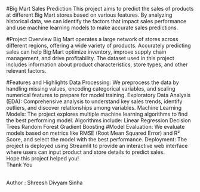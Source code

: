 #Big Mart Sales Prediction
This project aims to predict the sales of products at different Big Mart stores based on various features. By analyzing historical data, we can identify the factors that impact sales performance and use machine learning models to make accurate sales predictions.

#Project Overview
Big Mart operates a large network of stores across different regions, offering a wide variety of products. Accurately predicting sales can help Big Mart optimize inventory, improve supply chain management, and drive profitability. The dataset used in this project includes information about product characteristics, store types, and other relevant factors.

#Features and Highlights
Data Processing: We preprocess the data by handling missing values, encoding categorical variables, and scaling numerical features to prepare for model training.
Exploratory Data Analysis (EDA): Comprehensive analysis to understand key sales trends, identify outliers, and discover relationships among variables.
Machine Learning Models: The project explores multiple machine learning algorithms to find the best performing model. Algorithms include:
Linear Regression
Decision Trees
Random Forest
Gradient Boosting
#Model Evaluation: We evaluate models based on metrics like RMSE (Root Mean Squared Error) and R² Score, and select the model with the best performance.
Deployment: The project is deployed using Streamlit to provide an interactive web interface where users can input product and store details to predict sales.
<br>
Hope this project helped you! <br>Thank You

<br> Author : Shreesh Divyam Sinha </br>

